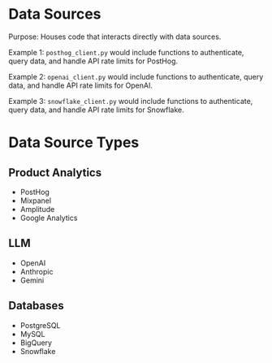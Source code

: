 # Data Sources
Purpose: Houses code that interacts directly with data sources.

Example 1:
`posthog_client.py` would include functions to authenticate, query data, and handle API rate limits for PostHog.

Example 2:
`openai_client.py` would include functions to authenticate, query data, and handle API rate limits for OpenAI.

Example 3:
`snowflake_client.py` would include functions to authenticate, query data, and handle API rate limits for Snowflake.

# Data Source Types

## Product Analytics
- PostHog
- Mixpanel
- Amplitude
- Google Analytics

## LLM
- OpenAI
- Anthropic
- Gemini

## Databases
- PostgreSQL
- MySQL
- BigQuery
- Snowflake